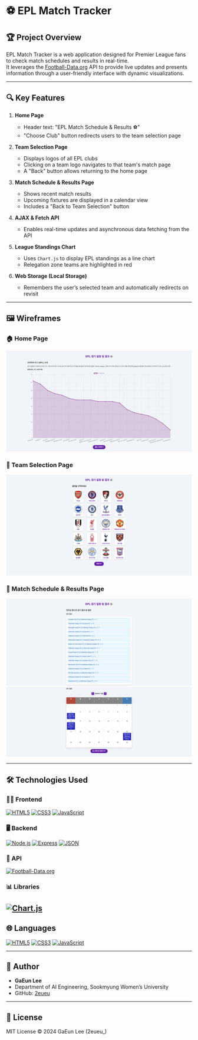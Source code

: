 # ⚽ EPL Match Tracker

## 🏆 Project Overview

EPL Match Tracker is a web application designed for Premier League fans to check match schedules and results in real-time.  
It leverages the [Football-Data.org](https://www.football-data.org/) API to provide live updates and presents information through a user-friendly interface with dynamic visualizations.

---

## 🔍 Key Features

1. **Home Page**
   - Header text: "EPL Match Schedule & Results ⚽"
   - "Choose Club" button redirects users to the team selection page

2. **Team Selection Page**
   - Displays logos of all EPL clubs
   - Clicking on a team logo navigates to that team's match page
   - A "Back" button allows returning to the home page

3. **Match Schedule & Results Page**
   - Shows recent match results
   - Upcoming fixtures are displayed in a calendar view
   - Includes a "Back to Team Selection" button

4. **AJAX & Fetch API**
   - Enables real-time updates and asynchronous data fetching from the API

5. **League Standings Chart**
   - Uses `Chart.js` to display EPL standings as a line chart
   - Relegation zone teams are highlighted in red

6. **Web Storage (Local Storage)**
   - Remembers the user’s selected team and automatically redirects on revisit

---

## 🖼️ Wireframes

### 🏠 Home Page  
![Home Page](assets/homepage_wireframe.png)

### 🧩 Team Selection Page  
![Team Selection](assets/team_selection_wireframe.png)

### 📅 Match Schedule & Results Page  
![Schedule Results Page](assets/schedule_results_wireframe.png)  
![Calendar View](assets/schedule_cal_wireframe.png)

---

## 🛠️ Technologies Used

### 👨‍💻 Frontend  
[![HTML5](https://img.shields.io/badge/HTML5-E34F26?style=for-the-badge&logo=html5&logoColor=white)](https://developer.mozilla.org/en-US/docs/Web/HTML)
[![CSS3](https://img.shields.io/badge/CSS3-1572B6?style=for-the-badge&logo=css3&logoColor=white)](https://developer.mozilla.org/en-US/docs/Web/CSS)
[![JavaScript](https://img.shields.io/badge/JavaScript-F7DF1E?style=for-the-badge&logo=javascript&logoColor=black)](https://developer.mozilla.org/en-US/docs/Web/JavaScript)

### 🖥️ Backend  
[![Node.js](https://img.shields.io/badge/Node.js-339933?style=for-the-badge&logo=node.js&logoColor=white)](https://nodejs.org/)
[![Express](https://img.shields.io/badge/Express-000000?style=for-the-badge&logo=express&logoColor=white)](https://expressjs.com/)
[![JSON](https://img.shields.io/badge/JSON-000000?style=for-the-badge&logo=json&logoColor=white)](https://www.json.org/)

### 📡 API  
[![Football-Data.org](https://img.shields.io/badge/Football--Data.org-264653?style=for-the-badge&logo=soccer&logoColor=white)](https://www.football-data.org/)

### 📊 Libraries  
[![Chart.js](https://img.shields.io/badge/Chart.js-F5788D?style=for-the-badge&logo=chartdotjs&logoColor=white)](https://www.chartjs.org/)
---

## 🌐 Languages

[![HTML5](https://img.shields.io/badge/HTML5-E34F26?style=for-the-badge&logo=html5&logoColor=white)](https://developer.mozilla.org/en-US/docs/Web/HTML)
[![CSS3](https://img.shields.io/badge/CSS3-1572B6?style=for-the-badge&logo=css3&logoColor=white)](https://developer.mozilla.org/en-US/docs/Web/CSS)
[![JavaScript](https://img.shields.io/badge/JavaScript-F7DF1E?style=for-the-badge&logo=javascript&logoColor=black)](https://developer.mozilla.org/en-US/docs/Web/JavaScript)

---

## 👤 Author

- **GaEun Lee**  
- Department of AI Engineering, Sookmyung Women’s University  
- GitHub: [2eueu](https://github.com/2eueu)

---

## 📄 License

MIT License © 2024 GaEun Lee (2eueu_)
